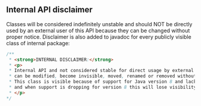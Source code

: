 ## Internal API disclaimer

Classes will be considered indefinitely unstable and should NOT be directly used by an external user
of this API because they can be changed without proper notice.
Disclaimer is also added to javadoc for every publicly visible class of internal package:
```java
/**
 * <strong>INTERNAL DISCLAIMER:</strong>
 * <p>
 * Internal API and not considered stable for direct usage by external users of this API, 
 * can be modified, become invisible, moved, renamed or removed without proper notice.
 * This class is visible because of support for Java version 8 and lack of modularity 
 * and when support is dropping for version 8 this will lose visibility.
 * </p>
*/
```